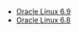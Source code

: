* [Oracle Linux 6.9](https://yum.oracle.com/ISOS/OracleLinux/OL6/u9/x86_64/OracleLinux-R6-U9-Server-x86_64-dvd.iso)
* [Oracle Linux 6.8](https://yum.oracle.com/ISOS/OracleLinux/OL6/u8/x86_64/OracleLinux-R6-U8-Server-x86_64-dvd.iso)
